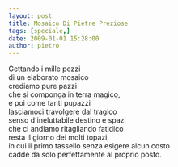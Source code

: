 ```yaml
---
layout: post
title: Mosaico Di Pietre Preziose
tags: [speciale,]
date: 2009-01-01 15:28:00
author: pietro
---
```

Gettando i mille pezzi<br/>di un elaborato mosaico<br/>crediamo pure pazzi<br/>che si componga in terra magico,<br/>e poi come tanti pupazzi<br/>lasciamoci travolgere dal tragico<br/>senso d'ineluttabile destino e spazi<br/>che ci andiamo ritagliando fatidico<br/>resta il giorno dei molti topazi,<br/>in cui il primo tassello senza esigere alcun costo<br/>cadde da solo perfettamente al proprio posto.
